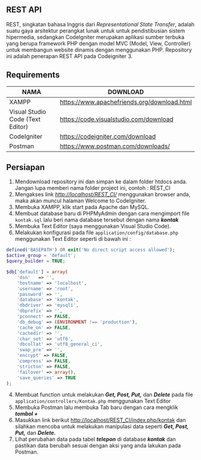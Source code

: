 ## REST API

REST, singkatan bahasa Inggris dari  _Representational State Transfer_, adalah suatu gaya arsitektur perangkat lunak untuk untuk pendistibusian sistem hipermedia, sedangkan CodeIgniter merupakan aplikasi sumber terbuka yang berupa framework PHP dengan model MVC (Model, View, Controller) untuk membangun website dinamis dengan menggunakan PHP. Repository ini adalah penerapan REST API pada Codeigniter 3.

## Requirements

 NAMA | DOWNLOAD
 ------ | ------ 
 XAMPP | https://www.apachefriends.org/download.html
Visual Studio Code (Text Editor) | https://code.visualstudio.com/download
CodeIgniter | https://codeigniter.com/download
 Postman | https://www.postman.com/downloads/

## Persiapan

1.  Mendownload repository ini dan simpan ke dalam folder htdocs anda. Jangan lupa memberi nama folder project ini, contoh : REST_CI
2.  Mengakses link _[http://localhost/REST_CI/](http://localhost/REST_CI/)_  menggunakan browser anda, maka akan muncul halaman Welcome to CodeIgniter.
3.  Membuka XAMPP, klik start pada Apache dan MySQL.
4.  Membuat database baru di PHPMyAdmin dengan cara mengimport file  `kontak.sql`  lalu beri nama database tersebut dengan nama  _**kontak**_
5.  Membuka Text Editor (saya menggunakan Visual Studio Code).
6.  Melakukan konfigurasi pada file  `application/config/database.php`  menggunakan Text Editor seperti di bawah ini :
```php
defined('BASEPATH') OR exit('No direct script access allowed');
$active_group = 'default';
$query_builder = TRUE;

$db['default'] = array(
    'dsn'   => '',
    'hostname' => 'localhost',
    'username' => 'root',
    'password' => '',
    'database' => 'kontak',
    'dbdriver' => 'mysqli',
    'dbprefix' => '',
    'pconnect' => FALSE,
    'db_debug' => (ENVIRONMENT !== 'production'),
    'cache_on' => FALSE,
    'cachedir' => '',
    'char_set' => 'utf8',
    'dbcollat' => 'utf8_general_ci',
    'swap_pre' => '',
    'encrypt' => FALSE,
    'compress' => FALSE,
    'stricton' => FALSE,
    'failover' => array(),
    'save_queries' => TRUE
);
```
4.  Membuat function untuk melakukan  _**Get, Post, Put,**_  dan  _**Delete**_  pada file  `application/controllers/Kontak.php` menggunakan Text Editor
5.  Membuka Postman lalu membuka Tab baru dengan cara mengklik  _**tombol +**_  
6.  Masukkan link berikut  [http://localhost/REST_CI/index.php/kontak](http://localhost/REST_CI/index.php/kontak)  dan silahkan mencoba untuk melakukan manipulasi data seperti  _**Get, Post, Put,**_  dan  _**Delete.**_
7.  Lihat perubahan data pada  tabel  _**telepon**_ di database _**kontak**_ dan pastikan data berubah sesuai dengan aksi yang anda lakukan pada Postman.
